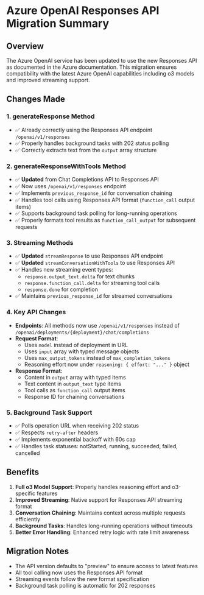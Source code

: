 # Azure OpenAI Responses API Migration Summary

## Overview
The Azure OpenAI service has been updated to use the new Responses API as documented in the Azure documentation. This migration ensures compatibility with the latest Azure OpenAI capabilities including o3 models and improved streaming support.

## Changes Made

### 1. generateResponse Method
- ✅ Already correctly using the Responses API endpoint `/openai/v1/responses`
- ✅ Properly handles background tasks with 202 status polling
- ✅ Correctly extracts text from the `output` array structure

### 2. generateResponseWithTools Method
- ✅ **Updated** from Chat Completions API to Responses API
- ✅ Now uses `/openai/v1/responses` endpoint
- ✅ Implements `previous_response_id` for conversation chaining
- ✅ Handles tool calls using Responses API format (`function_call` output items)
- ✅ Supports background task polling for long-running operations
- ✅ Properly formats tool results as `function_call_output` for subsequent requests

### 3. Streaming Methods
- ✅ **Updated** `streamResponse` to use Responses API endpoint
- ✅ **Updated** `streamConversationWithTools` to use Responses API
- ✅ Handles new streaming event types:
  - `response.output_text.delta` for text chunks
  - `response.function_call.delta` for streaming tool calls
  - `response.done` for completion
- ✅ Maintains `previous_response_id` for streamed conversations

### 4. Key API Changes
- **Endpoints**: All methods now use `/openai/v1/responses` instead of `/openai/deployments/{deployment}/chat/completions`
- **Request Format**:
  - Uses `model` instead of deployment in URL
  - Uses `input` array with typed message objects
  - Uses `max_output_tokens` instead of `max_completion_tokens`
  - Reasoning effort now under `reasoning: { effort: "..." }` object
- **Response Format**:
  - Content in `output` array with typed items
  - Text content in `output_text` type items
  - Tool calls as `function_call` output items
  - Response ID for chaining conversations

### 5. Background Task Support
- ✅ Polls operation URL when receiving 202 status
- ✅ Respects `retry-after` headers
- ✅ Implements exponential backoff with 60s cap
- ✅ Handles task statuses: notStarted, running, succeeded, failed, cancelled

## Benefits
1. **Full o3 Model Support**: Properly handles reasoning effort and o3-specific features
2. **Improved Streaming**: Native support for Responses API streaming format
3. **Conversation Chaining**: Maintains context across multiple requests efficiently
4. **Background Tasks**: Handles long-running operations without timeouts
5. **Better Error Handling**: Enhanced retry logic with rate limit awareness

## Migration Notes
- The API version defaults to "preview" to ensure access to latest features
- All tool calling now uses the Responses API format
- Streaming events follow the new format specification
- Background task polling is automatic for 202 responses